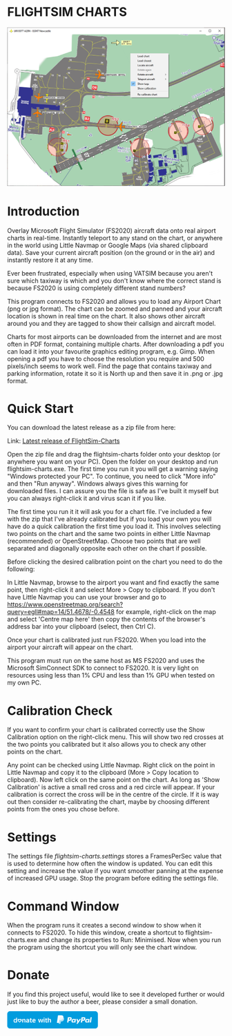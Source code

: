 # FLIGHTSIM CHARTS

![Screenshot](Screenshot.png)

# Introduction

Overlay Microsoft Flight Simulator (FS2020) aircraft data onto real airport charts in real-time. Instantly teleport to any stand on the chart, or anywhere in the world using Little Navmap or Google Maps (via shared clipboard data). Save your current aircraft position (on the ground or in the air) and instantly restore it at any time.

Ever been frustrated, especially when using VATSIM because you aren't sure which taxiway is which and you don't know where the correct stand is because FS2020 is using completely different stand numbers?

This program connects to FS2020 and allows you to load any Airport Chart (png or jpg format). The chart can be zoomed and panned and your aircraft location is shown in real time on the chart. It also shows other aircraft around you and they are tagged to show their callsign and aircraft model.

Charts for most airports can be downloaded from the internet and are most often in PDF format, containing multiple charts. After downloading a pdf you can load it into your favourite graphics editing program, e.g. Gimp. When opening a pdf you have to choose the resolution you require and 500 pixels/inch seems to work well. Find the page that contains taxiway and parking information, rotate it so it is North up and then save it in .png or .jpg format.

# Quick Start

You can download the latest release as a zip file from here:

Link: [Latest release of FlightSim-Charts](https://github.com/scott-vincent/flightsim-charts/releases/latest/download/flightsim-charts-v1.5.0-Windows-x64.zip)

Open the zip file and drag the flightsim-charts folder onto your desktop (or anywhere you want on your PC). Open the folder on your desktop and run flightsim-charts.exe. The first time you run it you will get a warning saying "Windows protected your PC". To continue, you need to click "More info" and then "Run anyway". Windows always gives this warning for downloaded files. I can assure you the file is safe as I've built it myself but you can always right-click it and virus scan it if you like.

The first time you run it it will ask you for a chart file. I've included a few with the zip that I've already calibrated but if you load your own you will have do a quick calibration the first time you load it. This involves selecting two points on the chart and the same two points in either Little Navmap (recommended) or OpenStreetMap. Choose two points that are well separated and diagonally opposite each other on the chart if possible.

Before clicking the desired calibration point on the chart you need to do the following:

In Little Navmap, browse to the airport you want and find exactly the same point, then right-click it and select More > Copy to clipboard.
If you don't have Little Navmap you can use your browser and go to https://www.openstreetmap.org/search?query=egll#map=14/51.4678/-0.4548 for example, right-click on the map and select 'Centre map here' then copy the contents of the browser's address bar into your clipboard (select, then Ctrl C).

Once your chart is calibrated just run FS2020. When you load into the airport your aircraft will appear on the chart.

This program must run on the same host as MS FS2020 and uses the Microsoft SimConnect SDK to connect to FS2020. It is very light on resources using less than 1% CPU and less than 1% GPU when tested on my own PC.

# Calibration Check

If you want to confirm your chart is calibrated correctly use the Show Calibration option on the right-click menu. This will show two red crosses at the two points you calibrated but it also allows you to check any other points on the chart.

Any point can be checked using Little Navmap. Right click on the point in Little Navmap and copy it to the clipboard (More > Copy location to clipboard). Now left click on the same point on the chart. As long as 'Show Calibration' is active a small red cross and a red circle will appear. If your calibration is correct the cross will be in the centre of the circle. If it is way out then consider re-calibrating the chart, maybe by choosing different points from the ones you chose before.  

# Settings

The settings file *flightsim-charts.settings* stores a FramesPerSec value that is used to determine how often the window is updated. You can edit this setting and increase the value if you want smoother panning at the expense of increased GPU usage. Stop the program before editing the settings file.

# Command Window

When the program runs it creates a second window to show when it connects to FS2020. To hide this window, create a shortcut to flightsim-charts.exe and change its properties to Run: Minimised. Now when you run the program using the shortcut you will only see the chart window.

# Donate

If you find this project useful, would like to see it developed further or would just like to buy the author a beer, please consider a small donation.

[<img src="donate.svg" width="210" height="40">](https://paypal.me/scottvincent2020)
